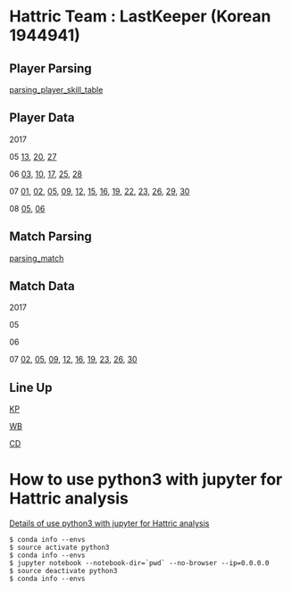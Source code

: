 # Hattric Team : LastKeeper (Korean 1944941)

## Player Parsing
[parsing_player_skill_table](00_Data/00_Player/parsing_player_skill_table.ipynb)

## Player Data

2017

05 [13](00_Data/00_Player/2017/05/13/player.txt), [20](00_Data/00_Player/2017/05/20/player.txt), [27](00_Data/00_Player/2017/05/27/player.txt)

06 [03](00_Data/00_Player/2017/06/03/player.txt), [10](00_Data/00_Player/2017/06/10/player.txt), [17](00_Data/00_Player/2017/06/17/player.txt), [25](00_Data/00_Player/2017/06/25/player.txt), [28](00_Data/00_Player/2017/06/28/player.txt)

07 [01](00_Data/00_Player/2017/07/01/player_skill_table.txt), [02](00_Data/00_Player/2017/07/02/player_skill_table.txt), [05](00_Data/00_Player/2017/07/05/player_skill_table.txt), [09](00_Data/00_Player/2017/07/09/player_skill_table.txt), [12](00_Data/00_Player/2017/07/12/player_skill_table.txt), [15](00_Data/00_Player/2017/07/15/player_skill_table.txt), [16](00_Data/00_Player/2017/07/16/player_skill_table.txt), [19](00_Data/00_Player/2017/07/19/player_skill_table.txt), [22](00_Data/00_Player/2017/07/22/player_skill_table.txt), [23](00_Data/00_Player/2017/07/23/player_skill_table.txt), [26](00_Data/00_Player/2017/07/26/player_skill_table.txt), [29](00_Data/00_Player/2017/07/29/player_skill_table.txt), [30](00_Data/00_Player/2017/07/30/player_skill_table.txt)

08 [05](00_Data/00_Player/2017/08/05/player_skill_table.txt), [06](00_Data/00_Player/2017/08/06/player_skill_table.txt)

## Match Parsing
[parsing_match](00_Data/00_Player/parsing_match.ipynb)

## Match Data

2017

05

06

07 [02](00_Data/00_Player/2017/07/02/match.txt), [05](00_Data/00_Player/2017/07/05/match.txt), [09](00_Data/00_Player/2017/07/09/match.txt), [12](00_Data/00_Player/2017/07/12/match.txt), [16](00_Data/00_Player/2017/07/16/match.txt), [19](00_Data/00_Player/2017/07/19/match.txt), [23](00_Data/00_Player/2017/07/23/match.txt), [26](00_Data/00_Player/2017/07/26/match.txt), [30](00_Data/00_Player/2017/07/30/match.txt)

## Line Up

[KP](00_Data/00_Player/01_KP_table.md)

[WB](00_Data/00_Player/02_WB_table.md)

[CD](00_Data/00_Player/03_CD_table.md)

# How to use python3 with jupyter for Hattric analysis

[Details of use python3 with jupyter for Hattric analysis](01_use/01_use_python3_on_jupyternotebook.md)

```{bash}
$ conda info --envs
$ source activate python3
$ conda info --envs
$ jupyter notebook --notebook-dir=`pwd` --no-browser --ip=0.0.0.0
$ source deactivate python3
$ conda info --envs
```
